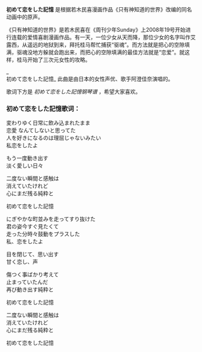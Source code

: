 

**初めて恋をした記憶** 是根据若木民喜漫画作品《只有神知道的世界》改编的同名动画中的原声。

  
《只有神知道的世界》是若木民喜在《周刊少年Sunday》上2008年19号开始进行连载的爱情喜剧漫画作品。有一天，一位少女从天而降，那位少女的名字叫作艾露西，从遥远的地狱到来，拜托桂马帮忙捕获“驱魂”。而方法就是把心的空隙填满，驱魂没地方躲就会跑出来，而把心的空隙填满的最佳方法就是“恋爱”。就这样，桂马开始了三次元女性的攻略。

_  
初めて恋をした記憶_ 此曲是由日本的女性声优、歌手阿澄佳奈演唱的。

  
歌词下方是 _初めて恋をした記憶钢琴谱_ ，希望大家喜欢。

### 初めて恋をした記憶歌词：

変わりゆく日常に飲み込まれたまま  
恋愛 なんてしないと思ってた  
人を好きになるのは理屈じゃないみたい  
私恋をしたよ

もう一度動き出す  
淡く愛しい日々

二度ない瞬間と感触は  
消えていたけれど  
心にまだ残る純粋と

初めて恋をした記憶

にぎやかな町並みを走ってすり抜けた  
君の姿今すぐ見たくて  
走った分時々鼓動をプラスした  
私、恋をしたよ

目を閉じて、思い出す  
甘く恋し、声

傷つく事ばかり考えて  
止まっていたんだ  
再び動き出す純粋と

初めて恋をした記憶

二度ない瞬間と感触は  
消えていたけれど  
心にまだ残る純粋と

初めて恋をした記憶

